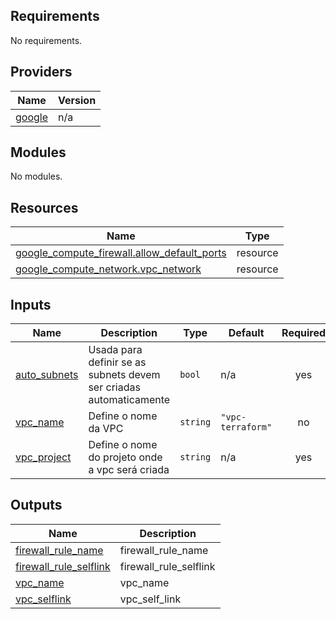 ## Requirements

No requirements.

## Providers

| Name | Version |
|------|---------|
| <a name="provider_google"></a> [google](#provider\_google) | n/a |

## Modules

No modules.

## Resources

| Name | Type |
|------|------|
| [google_compute_firewall.allow_default_ports](https://registry.terraform.io/providers/hashicorp/google/latest/docs/resources/compute_firewall) | resource |
| [google_compute_network.vpc_network](https://registry.terraform.io/providers/hashicorp/google/latest/docs/resources/compute_network) | resource |

## Inputs

| Name | Description | Type | Default | Required |
|------|-------------|------|---------|:--------:|
| <a name="input_auto_subnets"></a> [auto\_subnets](#input\_auto\_subnets) | Usada para definir se as subnets devem ser criadas automaticamente | `bool` | n/a | yes |
| <a name="input_vpc_name"></a> [vpc\_name](#input\_vpc\_name) | Define o nome da VPC | `string` | `"vpc-terraform"` | no |
| <a name="input_vpc_project"></a> [vpc\_project](#input\_vpc\_project) | Define o nome do projeto onde a vpc será criada | `string` | n/a | yes |

## Outputs

| Name | Description |
|------|-------------|
| <a name="output_firewall_rule_name"></a> [firewall\_rule\_name](#output\_firewall\_rule\_name) | firewall\_rule\_name |
| <a name="output_firewall_rule_selflink"></a> [firewall\_rule\_selflink](#output\_firewall\_rule\_selflink) | firewall\_rule\_selflink |
| <a name="output_vpc_name"></a> [vpc\_name](#output\_vpc\_name) | vpc\_name |
| <a name="output_vpc_selflink"></a> [vpc\_selflink](#output\_vpc\_selflink) | vpc\_self\_link |
